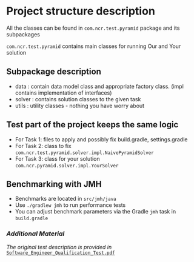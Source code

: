# Project structure description
All the classes can be found in `com.ncr.test.pyramid` package and its subpackages

`com.ncr.test.pyramid` contains main classes for running Our and Your solution

## Subpackage description
- data : contain data model class and appropriate factory class. (impl contains implementation of interfaces)
- solver : contains solution classes to the given task
- utils : utility classes - nothing you have worry about

## Test part of the project keeps the same logic
- For Task 1: files to apply and possibly fix build.gradle, settings.gradle
- For Task 2: class to fix  `com.ncr.test.pyramid.solver.impl.NaivePyramidSolver`
- For Task 3: class for your solution `com.ncr.pyramid.solver.impl.YourSolver`

## Benchmarking with JMH
- Benchmarks are located in `src/jmh/java`
- Use `./gradlew jmh` to run performance tests
- You can adjust benchmark parameters via the Gradle `jmh` task in `build.gradle`

### *Additional Material*
*The original test description is provided in* [`Software_Engineer_Qualification_Test.pdf`](docs/Software_Engineer_Qualification_Test.pdf)